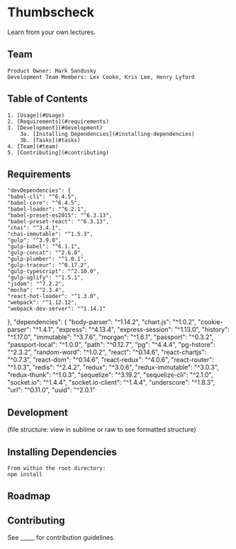 # Thumbscheck
Learn from your own lectures. 

## Team

    Product Owner: Mark Sandusky
    Development Team Members: Lex Cooke, Kris Lee, Henry Lyford

## Table of Contents

    1. [Usage](#Usage)
    2. [Requirements](#requirements)
    3. [Development](#development)
        3a. [Installing Dependencies](#installing-dependencies)
        3b. [Tasks](#tasks)
    4. [Team](#team)
    5. [Contributing](#contributing)


## Requirements

    "devDependencies": {
    "babel-cli": "^6.4.5",
    "babel-core": "^6.4.5",
    "babel-loader": "^6.2.1",
    "babel-preset-es2015": "^6.3.13",
    "babel-preset-react": "^6.3.13",
    "chai": "^3.4.1",
    "chai-immutable": "^1.5.3",
    "gulp": "^3.9.0",
    "gulp-babel": "^6.1.1",
    "gulp-concat": "^2.6.0",
    "gulp-plumber": "^1.0.1",
    "gulp-traceur": "^0.17.2",
    "gulp-typescript": "^2.10.0",
    "gulp-uglify": "^1.5.1",
    "jsdom": "^7.2.2",
    "mocha": "^2.3.4",
    "react-hot-loader": "^1.3.0",
    "webpack": "^1.12.12",
    "webpack-dev-server": "^1.14.1"
  },
  "dependencies": {
    "body-parser": "^1.14.2",
    "chart.js": "^1.0.2",
    "cookie-parser": "^1.4.1",
    "express": "^4.13.4",
    "express-session": "^1.13.0",
    "history": "^1.17.0",
    "immutable": "^3.7.6",
    "morgan": "^1.6.1",
    "passport": "^0.3.2",
    "passport-local": "^1.0.0",
    "path": "^0.12.7",
    "pg": "^4.4.4",
    "pg-hstore": "^2.3.2",
    "random-word": "^1.0.2",
    "react": "^0.14.6",
    "react-chartjs": "^0.7.3",
    "react-dom": "^0.14.6",
    "react-redux": "^4.0.6",
    "react-router": "^1.0.3",
    "redis": "^2.4.2",
    "redux": "^3.0.6",
    "redux-immutable": "^3.0.3",
    "redux-thunk": "^1.0.3",
    "sequelize": "^3.19.2",
    "sequelize-cli": "^2.1.0",
    "socket.io": "^1.4.4",
    "socket.io-client": "^1.4.4",
    "underscore": "^1.8.3",
    "url": "^0.11.0",
    "uuid": "^2.0.1"

## Development
(file structure: view in sublime or raw to see formatted structure)<br>



## Installing Dependencies

    From within the root directory:
    npm install    

## Roadmap
        


## Contributing

See _____ for contribution guidelines.
